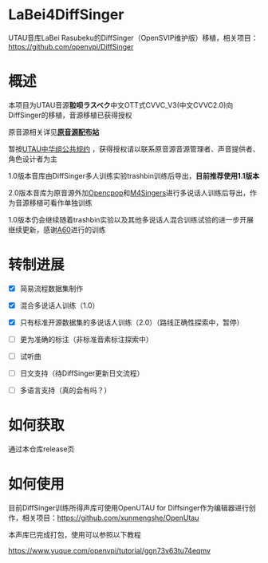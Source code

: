 # LaBei4DiffSinger

UTAU音库LaBei Rasubeku的DiffSinger（OpenSVIP维护版）移植，相关项目：https://github.com/openvpi/DiffSinger


# 概述

本项目为UTAU音源**翋呗ラスベク**中文OTT式CVVC_V3(中文CVVC2.0)向DiffSinger的移植，音源移植已获得授权

原音源相关详见[**原音源配布站**](https://labeirasubeku.lofter.com/)

暂按[UTAU中华组公共规约](https://utauchn.huijiwiki.com/wiki/公共规约) ，获得授权请以联系原音源音源管理者、声音提供者、角色设计者为主

1.0版本音库由DiffSinger多人训练实验trashbin训练后导出，**目前推荐使用1.1版本**

2.0版本音库为原音源外加[Opencpop](http://wenet.org.cn/opencpop/)和[M4Singers](https://github.com/M4Singer/M4Singer)进行多说话人训练后导出，作为音源移植可看作单独训练

1.0版本仍会继续随着trashbin实验以及其他多说话人混合训练试验的进一步开展继续更新，感谢[A60](https://github.com/djkcyl)进行的训练


# 转制进展

- [x] 简易流程数据集制作
- [x] 混合多说话人训练（1.0）
- [x] 只有标准开源数据集的多说话人训练（2.0）（路线正确性探索中，暂停）
- [ ] 更为准确的标注（非标准音素标注探索中）
- [ ] 试听曲
- [ ] 日文支持（待DiffSinger更新日文流程）
- [ ] 多语言支持（真的会有吗？）


# 如何获取

通过本仓库release页


# 如何使用

目前DiffSinger训练所得声库可使用OpenUTAU for Diffsinger作为编辑器进行创作，相关项目：https://github.com/xunmengshe/OpenUtau

本声库已完成打包，使用可以参照以下教程

https://www.yuque.com/openvpi/tutorial/ggn73v63tu74eqmv
